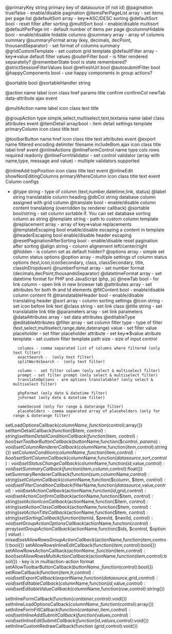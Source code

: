 @primaryKey string primary key of datasource (if not id)
@pagination true/false - enable/disable pagination
@itemsPerPageList array - set items per page list
@defaultSort array - key=>ASC/DESC sorting
@defaultSort bool - reset filter after sorting
@multiSort bool - enable/disable multisort
@defaultPerPage int - default number of items per page
@columnsHidable bool - enable/disable hidable columns
@summary array - array of columns summary
@summaryFormat array (key, decimals, decPoint, thousandSeparator) - set format of columns summary
@gridCustomTemplate - set custom grid template
@defaultFilter array - key=>value default filter values
@outerFilter bool - is filter rendered separatelly?
@rememberState bool is state remembered?
@strictSessionFilterValues bool
@refreshUrl bool
@autosubmitFilter bool
@happyComponents bool - use happy components in group actions?

@sortable bool
@sortableHandler string 

@action
    name
    label
    icon
    class
    href
    params
    title
    confirm
    confirmCol
    newTab
    data-attribute
    ajax
    event

@multiAction
    name
    label
    icon
    class
    text
    title

@groupAction
    type simple,select,multiselect,text,textarea
    name
    label
    class
    attributes
    event
@itemDetail array/bool - item detail settings
            template
            primaryColumn
            icon
            class
            title
            text

@toolbarButton
            name
            href
            icon
            class
            title
            text
            attributes
            event
@export
    name
    filtered
    encoding
    delimiter
    filename
    includeBom
    ajax
    icon
    class
    title
    label
    href
    event
@inlineActions
@inlineFormControl
    name
    type
    cols
    rows
    required
    readonly
@inlineFormValidator - set control validator (array with name,type, message and value) - multiple validators supported    

@inlineAdd
    topPosition
    icon
    class
    title
    text
    event
@inlineEdit
    showNonEditingColumns
    primaryWhereColumn
    icon
    class
    title
    text
    event
Column configs
* @type string - type of column (text,number,datetime,link, status)
@label string translatable column heading
@dbCol string database column assigned with grid column
@translate bool - enable/disable column content translatong (overridden by renderer callback)
@sortable bool/string - set column sortable if. You can set database sorting column as string
@template string - path to custom column template
@replacement array - array of key=>value replacements
@templateEscaping bool enable/disable escaping a content in template
@headerEscaping bool enable/disable header escaping
@resetPaginationAfterSorting bool - enable/disable reset pagination after sorting
@align string - column alignement left/center/right
@hidden - is column set as default hidden?
@options array - simple set column status options
@option array - multiple settings of column status options (text,icon,iconSecondary, class, classSecondary, title, classInDropdown)
@numberFormat array - set number format (decimals,decPoint,thousandsSeparator)
@datetimeFormat array - set datetime format for PHP and JavaScript (php, js)
@newTab bool - for link column - open link in new browser tab
@attributes array - set attributes for both th and td elements
@fitContent bool - enable/disable column content fit 
@translatableHeader bool - enable/disable translating header
@sort array - column sorting settings
@icon string - set icon before link text
@class string - set link class
@title string - set translatable link title
@parameters array - set link parameters
@dataAttributes array - set data attributes
@editableType
@editableAttributes
@filter array - set column filter
        type - type of filter (text,select,multiselect,range,date,daterange)
        value - set filter value
        placeholder - set filter placeholder
        attribute - set key=>$value atribute
        template - set custom filter template path
        size - size of input control
        
        columns - comma separated list of columns where filtered (only text filter)
        exactSearch -  (only text filter)
        splitWordsSearch -  (only text filter)

        column -  set filter column (only select & multiselect filter)
        prompt - set filter prompt (only select & multiselect filter)
        translateOptions - are options translatable? (only select & multiselect filter)

        phpFormat (only date & datetime filter)
        jsFormat (only date & datetime filter)

        nameSecond (only for range & daterange filter)
        placeholders - comma separated array of placeholders (only for range & daterange filter)
        

setLoadOptionsCallback($columnName,function($control):array{}) 
setItemDetailCallback(function($item, $control):string{})
setItemDetailConditionCallback(function($item, $control):bool{})
setToolbarButtonCallback($buttonName,function($control, $params):void{})
setColumnRendererCallback($columnName,function($item,$control):string{})
setColumnCondition($columnName,function($item,$control):bool{})
setSortColumnCallback($columnName,function($datasource,$sort,$control):void{})
setStatusChangeCallback($columnName,function($id,$value,$control):void{})
setSummaryCallback(function($item,$column,$control):float{})
setSummaryRendererCallback(function($sum,$columnName,$control):string{})
setColumnCallback($columnName,function($column, $item, $control):void{})
setFilterConditionCallback($filterName,function($datasource,$value,$control):void{})
setActionCallback($actionName,function($id,$grid,$control):void{})
setActionConfirmCallback($actionName,function($item, $control):string{})
setActionIconCallback($actionName,function($item, $control):string{})
setActionClassCallback($actionName,function($item, $control):string{})
setActionTitleCallback($actionName,function($item, $control):string{})
setSortingCallback(function($itemId, $prevId, $nextId, $control):void{})
setGroupActionOptionsCallback($actionName,function($control):array{})
setGroupActionCallback($actionName,function($ids, $control, $option | $value):mixed{})
setAllowRowsGroupActionCallback($actionName,function($item,$control):bool{})
setAllowRowsInlineEditCallback(function($item,$control):bool{})
setAllowRowsActionCallback($actionName,function($item,$control):bool{})
setAllowRowsMultiActionCallback($actionName,function($item,$control):bool{})  - key is in multiaction-action format
setAllowToolbarButtonCallback($buttonName,function($control):bool{})
setRowCallback(function($item,$tr,$control):void{})
setExportCallback($exportName,function($datasource,$grid,$control):void{})
setEditableCallback($columnName,function($id,$value,$control):void{})
setEditableValueCallback($columnName,function($row,$control):string{})

setInlineFormCallback(function($container,$control):void{})
setInlineLoadOptionsCallback($columnName,function($control):array{})
setInlineFormFillCallback(function($container,$item,$control):void{})
setInlineAddSubmitCallback(function($values,$control):void{})
setInlineEditSubmitCallback(function($id,$values,$control):void{})
setInlineCustomRedrawCallback(function ($grid,$control):void{})
